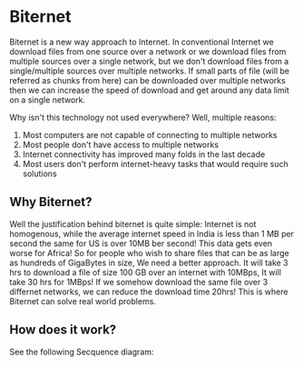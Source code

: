 # Biternet
Biternet is a new way approach to Internet. In conventional Internet we download files from one source over a network or we download files from multiple sources over a single network, but we don't download files from a single/multiple sources over multiple networks. If small parts of file (will be referred as chunks from here) can be downloaded over multiple networks then we can increase the speed of download and get around any data limit on a single network.

Why isn't this technology not used everywhere? Well, multiple reasons: 
1. Most computers are not capable of connecting to multiple networks 
2. Most people don't have access to multiple networks
3. Internet connectivity has improved many folds in the last decade
4. Most users don't perform internet-heavy tasks that would require such solutions

## Why Biternet?
Well the justification behind biternet is quite simple: Internet is not homogenous, while the average internet speed in India is less than 1 MB per second the same for US is over 10MB ber second! This data gets even worse for Africa! So for people who wish to share files that can be as large as hundreds of GigaBytes in size, We need a better approach. It will take 3 hrs to download a file of size 100 GB over an internet with 10MBps, It will take 30 hrs for 1MBps! If we somehow download the same file over 3 differnet networks, we can reduce the download time 20hrs! This is where Biternet can solve real world problems.

## How does it work?
See the following Secquence diagram: 
